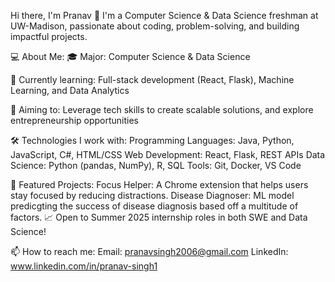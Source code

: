 Hi there, I'm Pranav 👋
I'm a Computer Science & Data Science freshman at UW-Madison, passionate about coding, problem-solving, and building impactful projects.

💻 About Me:
🎓 Major: Computer Science & Data Science

🏢 Currently learning: Full-stack development (React, Flask), Machine Learning, and Data Analytics

🎯 Aiming to: Leverage tech skills to create scalable solutions, and explore entrepreneurship opportunities


🛠️ Technologies I work with:
Programming Languages: Java, Python, JavaScript, C#, HTML/CSS
Web Development: React, Flask, REST APIs
Data Science: Python (pandas, NumPy), R, SQL
Tools: Git, Docker, VS Code

🌟 Featured Projects:
Focus Helper: A Chrome extension that helps users stay focused by reducing distractions.
Disease Diagnoser: ML model predicgting the success of disease diagnosis based off a multitude of factors.
📈 Open to Summer 2025 internship roles in both SWE and Data Science!

📫 How to reach me:
Email: pranavsingh2006@gmail.com
LinkedIn: www.linkedin.com/in/pranav-singh1
